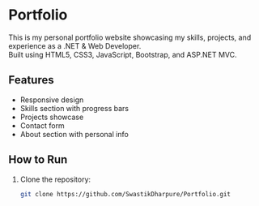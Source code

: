 # Portfolio

This is my personal portfolio website showcasing my skills, projects, and experience as a .NET & Web Developer.  
Built using HTML5, CSS3, JavaScript, Bootstrap, and ASP.NET MVC.

## Features
- Responsive design
- Skills section with progress bars
- Projects showcase
- Contact form
- About section with personal info

## How to Run
1. Clone the repository:
   ```bash
   git clone https://github.com/SwastikDharpure/Portfolio.git
